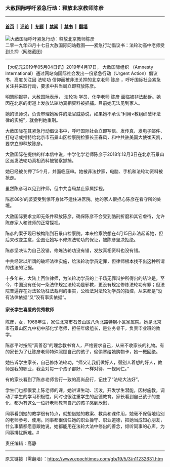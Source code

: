 ### 大赦国际呼吁紧急行动：释放北京教师陈彦

---

#### [首页](../../../..?n11232631) &nbsp;|&nbsp; [评论](../../../../../epoch-comment?n11232631) &nbsp;|&nbsp; [专题](../../../../../epoch-special?n11232631) &nbsp;|&nbsp; [禁闻](../../../../../epoch-news?n11232631) &nbsp;|&nbsp; [禁书](../../../../../books?n11232631) &nbsp;|&nbsp; [翻墙](https://github.com/gfw-breaker/nogfw/blob/master/README.md?n11232631)


<div><img alt="大赦国际呼吁紧急行动：释放北京教师陈彦" class="attachment-djy_600_400 size-djy_600_400 wp-post-image" src="https://i.epochtimes.com/assets/uploads/2019/05/2019-5-2-amnesty-international-urgent-action_01-ss-1.jpg"/>
<div class="caption">
 二零一九年四月十七日大赦国际网站截图——紧急行动倡议书：法轮功高中老师受到关押（网络截图）
</div></div><hr/><div class="post_content" id="artbody" itemprop="articleBody">
 <!-- article content begin -->
 <p>
  【大纪元2019年05月04日讯】2019年4月17日，
  <ok href="https://www.epochtimes.com/gb/tag/%E5%A4%A7%E8%B5%A6%E5%9B%BD%E9%99%85%E7%BB%84%E7%BB%87.html">
   大赦国际组织
  </ok>
  （Amnesty International）通过网站向国际社会发出一份紧急行动（Urgent Action）倡议书，高度关注因
  <ok href="https://www.epochtimes.com/gb/tag/%E6%B3%95%E8%BD%AE%E5%8A%9F.html">
   法轮功
  </ok>
  信仰而被非法关押的北京老师
  <ok href="https://www.epochtimes.com/gb/tag/%E9%99%88%E5%BD%A6.html">
   陈彦
  </ok>
  ，呼吁国际社会紧急关注并采取行动，要求中共当局立即释放陈彦。
 </p>
 <p class="p4">
  <span class="s1">
   明慧网报导，大赦国际表示，
   <ok href="https://www.epochtimes.com/gb/tag/%E6%B3%95%E8%BD%AE%E5%8A%9F.html">
    法轮功
   </ok>
   学员、化学老师
   <ok href="https://www.epochtimes.com/gb/tag/%E9%99%88%E5%BD%A6.html">
    陈彦
   </ok>
   面临被非法起诉。她因在北京的街道上发放法轮功真相资料被抓捕。目前她无法见到家人。
  </span>
 </p>
 <p class="p4">
  <span class="s1">
   她的律师说，负责审理她案件的法官威胁说，如果她不承认“利用×教组织破坏法律的实施”，就会判她重刑。
  </span>
 </p>
 <p class="p4">
  <span class="s1">
   大赦国际在其紧急行动倡议书中，呼吁国际社会立即写信、发传真、发电子邮件、打电话或推特给北京市石景山区检察院检察长王春风，和中共驻美国大使崔天凯，要求立即释放陈彦。
  </span>
 </p>
 <p class="p4">
  <span class="s1">
   大赦国际在提供的样本信中说，中学化学老师陈彦于2018年12月3日在北京石景山区派发法轮功真相资料被警察抓捕。
  </span>
 </p>
 <p class="p4">
  <span class="s1">
   她已经被关押了5个月，并面临庭审。她被非法抄家，电脑、手机和法轮功资料被抢走。
  </span>
 </p>
 <p class="p4">
  <span class="s1">
   虽然陈彦可以见到律师，但中共当局禁止家属探视。
  </span>
 </p>
 <p class="p4">
  <span class="s1">
   陈彦88岁的婆婆受到惊吓身体不适住进医院。她的家人很担心陈彦在看守所的处境。
  </span>
 </p>
 <p class="p4">
  <span class="s1">
   大赦国际要求立即无条件释放陈彦，确保陈彦不会受到酷刑折磨和其它虐待，允许陈彦家人和律师的正常探视。
  </span>
 </p>
 <p class="p4">
  <span class="s1">
   陈彦的案子现已被构陷到石景山检察院。本来检察院想在4月15日非法起诉她，但后来改变主意，企图让她写不修炼法轮功的保证，被陈彦坚决拒绝。
  </span>
 </p>
 <p class="p4">
  <span class="s1">
   陈彦坚决认为自己没错，修炼法轮功没有错，发放真相资料也没有错。
  </span>
 </p>
 <p class="p4">
  中共经常以所谓的破坏法律实施，给法轮功学员定罪，但律师根本找不出这种所谓的违法的证据。
 </p>
 <p class="p4">
  十多年来，大陆上百位律师，为法轮功学员的上千场无罪辩护所得出的结论是，至今，中国没有任何一条法律规定法轮功是邪教，更没有规定修炼法轮功有罪；但法院普遍存在对法轮功枉法裁判的事实，公检法对法轮功学员的指控，从来都是“没有法律依据”又“没有事实依据”。
 </p>
 <h4 class="p4">
  家长学生喜爱的优秀教师
 </h4>
 <p class="p4">
  <span class="s1">
   陈彦，女，1968年生，家住北京市石景山区八角北路特钢小区家属院。她是北京市石景山区九中初中部化学老师，担任年级组长，是业务骨干，负责毕业班的教学。
  </span>
 </p>
 <p class="p4">
  <span class="s1">
   陈彦平时按照“真善忍”的理念教书育人，严格要求自己，从来不收家长的礼物。有的家长为了让陈彦老师特殊照顾自己的孩子，偷偷塞给她购物卡，她一概回绝。
  </span>
 </p>
 <p class="p4">
  <span class="s1">
   她告诉学生家长，自己修炼法轮功，“师父让我们做好人，替别人着想的好人，教师是我的职业，我会对每一个孩子都好、一样对待、一视同仁。”
  </span>
 </p>
 <p class="p4">
  <span class="s1">
   有的家长看到了陈彦老师言行一致的高尚品行，记住了“法轮大法好”。
  </span>
 </p>
 <p class="p2">
  <span class="s1">
   学生们也都很爱上陈老师的课，她讲课生动、活泼，开发学生潜能，因材施教，调动了学生的学习积极性，同时也很注重学生的品德教育。家长看到自己孩子的变化，都为有这么一位好老师教育自己的孩子感到欣慰，
  </span>
 </p>
 <p class="p2">
  <span class="s1">
   同事看到她的教学很有特点，就想借她的教案、教具和课件用，她毫不保留地给别的老师参考、使用。同事都很信任她的职业操守、职业道德，把她当成知心朋友，什么事情都愿意跟她说，她都能用在法轮大法中修出的善念，倾听同事的心声，为同事排忧解难。#
  </span>
 </p>
 <p class="p2">
  责任编辑：高静
 </p>
 <!-- article content end -->
 <div id="below_article_ad">
 </div>
</div>


---

原文链接（需翻墙）：https://www.epochtimes.com/gb/19/5/3/n11232631.htm